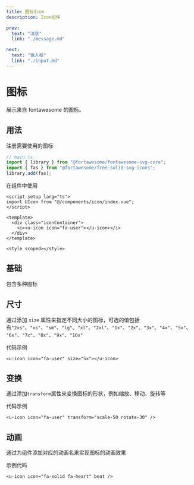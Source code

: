 ```yaml
---
title: 图标Icon
description: Icon组件

prev:
  text: "消息"
  link: "./message.md"

next:
  text: "输入框"
  link: "./input.md"
---
```


# 图标

展示来自 fontawesome 的图标。

## 用法

注册需要使用的图标

```ts
// main.ts
import { library } from "@fortawesome/fontawesome-svg-core";
import { fas } from "@fortawesome/free-solid-svg-icons";
library.add(fas);
```

在组件中使用

```vue
<script setup lang="ts">
import UIcon from "@/components/icon/index.vue";
</script>

<template>
  <div class="iconContainer">
    <i><u-icon icon="fa-user"></u-icon></i>
  </div>
</template>

<style scoped></style>
```

## 基础

包含多种图标

<script setup lang="ts">
import UIcon from "@/components/icon/index.vue";
import {ref} from "vue";

const iconNames = ref<string[]>([
  'fa-address-book',
  'fa-adjust',
  'fa-air-freshener',
  'fa-ambulance',
  'fa-anchor',
  'fa-archive',
  'fa-atom',
  'fa-baby',
  'fa-backspace',
  'fa-balance-scale',
  'fa-barcode',
  'fa-bath',
  'fa-battery-full',
  'fa-bed',
  'fa-bell',
  'fa-bicycle',
  'fa-binoculars',
  'fa-bomb',
  'fa-book',
  'fa-bookmark',
  'fa-box',
  'fa-briefcase',
  'fa-bug',
  'fa-building',
  'fa-bus',
  'fa-calculator',
  'fa-calendar',
  'fa-camera',
  'fa-car',
  'fa-caret-up',
  'fa-certificate',
  'fa-chart-bar',
  'fa-check',
  'fa-chess-knight',
  'fa-circle',
  'fa-clipboard',
  'fa-cloud',
  'fa-code',
  'fa-coffee',
  'fa-cog',
  'fa-compass',
  'fa-crown',
  'fa-cut',
  'fa-database',
  'fa-desktop',
  'fa-dice',
  'fa-dog',
  'fa-dollar-sign',
  'fa-donate',
  'fa-door-open',
  'fa-dragon',
  'fa-drum',
  'fa-envelope',
  'fa-eye',
  'fa-fan',
  'fa-file',
  'fa-fire',
  'fa-flag',
  'fa-flask',
  'fa-football-ball',
  'fa-gamepad',
  'fa-gift',
  'fa-globe',
  'fa-graduation-cap',
  'fa-hammer',
  'fa-handshake',
  'fa-heart',
  'fa-home',
  'fa-hourglass',
  'fa-id-card',
  'fa-inbox',
  'fa-key',
  'fa-laptop',
  'fa-lightbulb',
  'fa-map',
  'fa-microphone',
  'fa-moon',
  'fa-music',
  'fa-paint-brush',
  'fa-paper-plane',
  'fa-paw',
  'fa-phone',
  'fa-plane',
  'fa-puzzle-piece',
  'fa-rocket',
  'fa-search',
  'fa-shield',
  'fa-snowflake',
  'fa-star',
  'fa-sun',
  'fa-thumbtack',
  'fa-umbrella',
  'fa-user',
  'fa-wallet',
  'fa-wheelchair',
  'fa-wifi',
  'fa-yin-yang'
]);


function copyIconName(iconName : string) {
    console.log(iconName)

   /* 复制内容到文本域 */
  navigator.clipboard.writeText(iconName);

  /* 弹出已复制的内容 */
  alert("复制的文本为: " + iconName);
}


</script>
<div class="iconContainer">
    <span @click='copyIconName(iconName)' v-for="iconName in iconNames" :key="iconName"><u-icon :icon="iconName"></u-icon></span>
</div>

<style scoped>
.iconContainer i {
    margin: 5px;
    border : solid 1px gray;
    width : 50px;
    height : 50px;
    border-radius :3px;
    cursor : pointer;
}
.iconContainer i:hover {
    background-color : rgb(224, 223, 223,.2);
}
</style>

## 尺寸

通过添加 `size` 属性来指定不同大小的图标，可选的值包括有`"2xs"`、`"xs"`、`"sm"`、`"lg"`、`"xl"`、`"2xl"`、`"1x"`、`"2x"`、`"3x"`、`"4x"`、`"5x"`、`"6x"`、`"7x"`、`"8x"`、`"9x"`、`"10x"`

代码示例

```vue
<u-icon icon="fa-user" size="5x"></u-icon>
```

<div>
<u-icon icon='fa-user' size='2xs'></u-icon>
<u-icon icon='fa-user' size='sm'></u-icon>
<u-icon icon='fa-user' size='lg'></u-icon>
<u-icon icon='fa-user' size='2xl'></u-icon>
<u-icon icon='fa-user' size='3x'></u-icon>
<u-icon icon='fa-user' size='5x'></u-icon>

</div>

## 变换

通过添加`transform`属性来变换图标的形状，例如缩放、移动、旋转等

代码示例

```vue
<u-icon icon="fa-user" transform="scale-50 rotate-30" />
```

<div class='iconContainer'>
  <!-- 缩放 -->
  <u-icon icon="fa-user" transform="grow-6" />
  <u-icon icon="fa-user" transform="shrink-3" />

  <!-- 移动 -->
  <u-icon icon="fa-user" transform="left-6" />
  <u-icon icon="fa-user" transform="up-10" />
  <u-icon icon="fa-user" transform="down-10" />
  <u-icon icon="fa-user" transform="right-10" />

  <!-- 旋转 -->
  <u-icon icon="fa-user" transform="rotate-30" />
  <u-icon icon="fa-user" transform="rotate-60" />
  <u-icon icon="fa-user" transform="rotate-90" />

  <!-- 翻转 -->
  <u-icon icon="fa-user" transform="flip-h" />
  <u-icon icon="fa-user" transform="flip-v" />

  <!-- 综合 -->
  <u-icon icon="fa-user" transform="scale-50 rotate-30" />
</div>

## 动画

通过为组件添加对应的动画名来实现图标的动画效果

示例代码

```vue
<u-icon icon="fa-solid fa-heart" beat />
```

<div class="iconContainer">
  <u-icon icon="fa-solid fa-heart" beat />
  <u-icon icon="fa-solid fa-circle-info" beat-fade />
  <u-icon icon="fa-solid fa-basketball" bounce />
  <u-icon icon="fa-solid fa-triangle-exclamation" fade />
  <u-icon icon="fa-solid fa-compact-disc" flip />
  <u-icon icon="fa-solid fa-bell" shake />
  <u-icon icon="fa-solid fa-cog" spin />
  <u-icon icon="fa-solid fa-compass" spin spin-reverse />
  <u-icon icon="fa-solid fa-spinner" spin-pulse />
</div>
